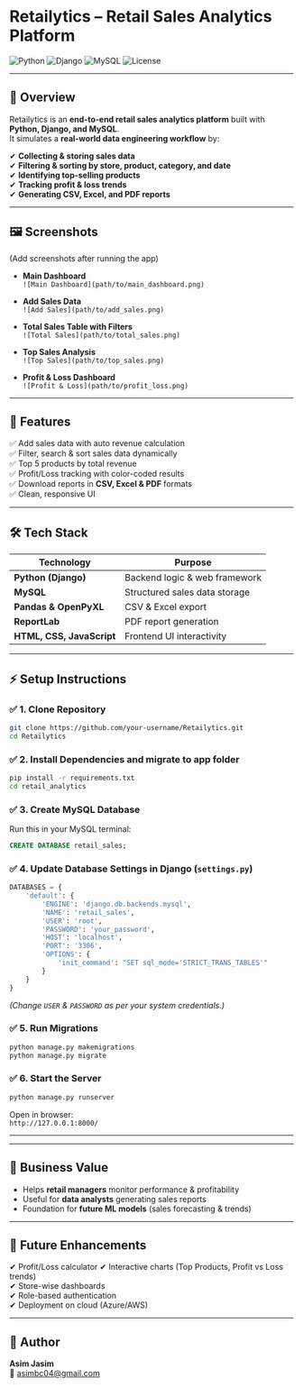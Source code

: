 # Retailytics – Retail Sales Analytics Platform

![Python](https://img.shields.io/badge/Python-3.11-blue?logo=python)
![Django](https://img.shields.io/badge/Django-5.0-green?logo=django)
![MySQL](https://img.shields.io/badge/MySQL-8.0-orange?logo=mysql)
![License](https://img.shields.io/badge/License-MIT-yellow)

---

## 📌 Overview

Retailytics is an **end-to-end retail sales analytics platform** built with **Python, Django, and MySQL**.  
It simulates a **real-world data engineering workflow** by:

✔ **Collecting & storing sales data**  
✔ **Filtering & sorting by store, product, category, and date**  
✔ **Identifying top-selling products**  
✔ **Tracking profit & loss trends**  
✔ **Generating CSV, Excel, and PDF reports**

---

## 🖼 Screenshots

(Add screenshots after running the app)

- **Main Dashboard**  
`![Main Dashboard](path/to/main_dashboard.png)`

- **Add Sales Data**  
`![Add Sales](path/to/add_sales.png)`

- **Total Sales Table with Filters**  
`![Total Sales](path/to/total_sales.png)`

- **Top Sales Analysis**  
`![Top Sales](path/to/top_sales.png)`

- **Profit & Loss Dashboard**  
`![Profit & Loss](path/to/profit_loss.png)`

---

## 🚀 Features

✅ Add sales data with auto revenue calculation  
✅ Filter, search & sort sales data dynamically  
✅ Top 5 products by total revenue  
✅ Profit/Loss tracking with color-coded results  
✅ Download reports in **CSV, Excel & PDF** formats  
✅ Clean, responsive UI

---

## 🛠 Tech Stack

| **Technology** | **Purpose** |
|-----------------|-------------|
| **Python (Django)** | Backend logic & web framework |
| **MySQL** | Structured sales data storage |
| **Pandas & OpenPyXL** | CSV & Excel export |
| **ReportLab** | PDF report generation |
| **HTML, CSS, JavaScript** | Frontend UI interactivity |

---

## ⚡ Setup Instructions

### ✅ 1. Clone Repository
```bash
git clone https://github.com/your-username/Retailytics.git
cd Retailytics
```

### ✅ 2. Install Dependencies and migrate to app folder
```bash
pip install -r requirements.txt
cd retail_analytics
```

### ✅ 3. Create MySQL Database
Run this in your MySQL terminal:
```sql
CREATE DATABASE retail_sales;
```

### ✅ 4. Update Database Settings in Django (`settings.py`)
```python
DATABASES = {
    'default': {
        'ENGINE': 'django.db.backends.mysql',
        'NAME': 'retail_sales',
        'USER': 'root',
        'PASSWORD': 'your_password',
        'HOST': 'localhost',
        'PORT': '3306',
        'OPTIONS': {
            'init_command': "SET sql_mode='STRICT_TRANS_TABLES'"
        }
    }
}
```

*(Change `USER` & `PASSWORD` as per your system credentials.)*

### ✅ 5. Run Migrations
```bash
python manage.py makemigrations
python manage.py migrate
```

### ✅ 6. Start the Server
```bash
python manage.py runserver
```
Open in browser:  
`http://127.0.0.1:8000/`

---


---

## 🎯 Business Value

- Helps **retail managers** monitor performance & profitability  
- Useful for **data analysts** generating sales reports  
- Foundation for **future ML models** (sales forecasting & trends)

---

## 🔮 Future Enhancements

✔ Profit/Loss calculator
✔ Interactive charts (Top Products, Profit vs Loss trends)  
✔ Store-wise dashboards  
✔ Role-based authentication  
✔ Deployment on cloud (Azure/AWS)

---

## 🙋 Author

**Asim Jasim**  
📧 asimbc04@gmail.com 
